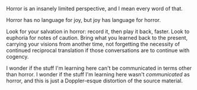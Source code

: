 Horror is an insanely limited perspective, and I mean every word of that.

Horror has no language for joy, but joy has language for horror.

Look for your salvation in horror: record it, then play it back, faster. Look to euphoria for notes of caution. Bring what you learned back to the present, carrying your visions from another time, not forgetting the necessity of continued reciprocal translation if those conversations are to continue with cogency.

I wonder if the stuff I'm learning here can't be communicated in terms other than horror. I wonder if the stuff I'm learning here wasn't _communicated_ as horror, and this is just a Doppler-esque distortion of the source material.
